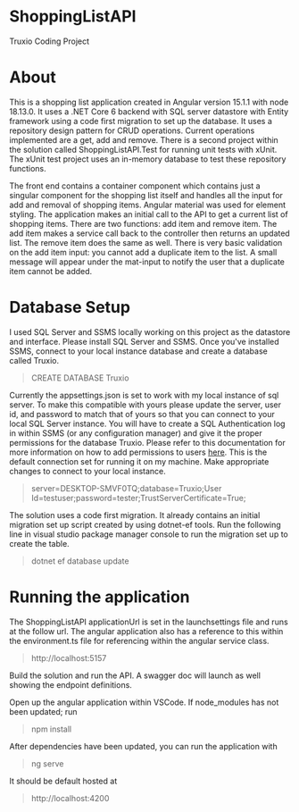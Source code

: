 # ShoppingListAPI
Truxio Coding Project
 
 # About
 
This is a shopping list application created in Angular version 15.1.1 with node 18.13.0. It uses a .NET Core 6 backend with SQL server datastore with Entity framework using a code first migration to set up the database. It uses a repository design pattern for CRUD operations. Current operations implemented are a get, add and remove. There is a second project within the solution called ShoppingListAPI.Test for running unit tests with xUnit. The xUnit test project uses an in-memory database to test these repository functions.

The front end contains a container component which contains just a singular component for the shopping list itself and handles all the input for add and removal of shopping items. Angular material was used for element styling. The application makes an initial call to the API to get a current list of shopping items. There are two functions: add item and remove item. The add item makes a service call back to the controller then returns an updated list. The remove item does the same as well. There is very basic validation on the add item input: you cannot add a duplicate item to the list. A small message will appear under the mat-input to notify the user that a duplicate item cannot be added.

# Database Setup

I used  SQL Server and SSMS locally working on this project as the datastore and interface. Please install SQL Server and SSMS.
Once you've installed SSMS, connect to your local instance database and create a database called Truxio.

> CREATE DATABASE Truxio

Currently the appsettings.json is set to work with my local instance of sql server. To make this compatible with yours please update the server, user id, and password to match that of yours so that you can connect to your local SQL Server instance. You will have to create a SQL Authentication log in within SSMS (or any configuration manager) and give it the proper permissions for the database Truxio. Please refer to this documentation for more information on how to add permissions to users [here](https://www.ibm.com/docs/en/sgfmw/5.3.1?topic=setup-adding-users-setting-permissions-sql-database). This is the default connection set for running it on my machine. Make appropriate changes to connect to your local instance.

> server=DESKTOP-SMVF0TQ;database=Truxio;User Id=testuser;password=tester;TrustServerCertificate=True;

The solution uses a code first migration. It already contains an initial migration set up script created by using dotnet-ef tools. Run the following line in visual studio package manager console to run the migration set up to create the table.

>  dotnet ef database update

# Running the application

The ShoppingListAPI applicationUrl is set in the launchsettings file and runs at the follow url. The angular application also has a reference to this within the environment.ts file for referencing within the angular service class.

> http://localhost:5157

Build the solution and run the API. A swagger doc will launch as well showing the endpoint definitions.

Open up the angular application within VSCode. If node_modules has not been updated; run

> npm install

After dependencies have been updated, you can run the application with

> ng serve

It should be default hosted at

> http://localhost:4200
